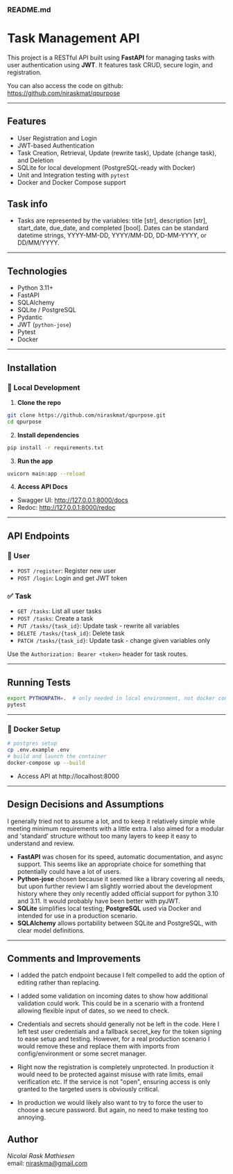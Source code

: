 ### README.md

# Task Management API

This project is a RESTful API built using **FastAPI** for managing tasks with user authentication using **JWT**. 
It features task CRUD, secure login, and registration.


You can also access the code on github: https://github.com/niraskmat/qpurpose

---

## Features

- User Registration and Login
- JWT-based Authentication
- Task Creation, Retrieval, Update (rewrite task), Update (change task), and Deletion
- SQLite for local development (PostgreSQL-ready with Docker)
- Unit and Integration testing with `pytest`
- Docker and Docker Compose support


## Task info

- Tasks are represented by the variables: title [str], description [str], start_date, due_date, and completed [bool].
  Dates can be standard datetime strings, YYYY-MM-DD, YYYY/MM-DD, DD-MM-YYYY, or DD/MM/YYYY.


---

## Technologies

- Python 3.11+
- FastAPI
- SQLAlchemy
- SQLite / PostgreSQL
- Pydantic
- JWT (`python-jose`)
- Pytest
- Docker

---

## Installation

### 🚀 Local Development

1. **Clone the repo**
```bash
git clone https://github.com/niraskmat/qpurpose.git
cd qpurpose
```

2. **Install dependencies**
```bash
pip install -r requirements.txt
```

3. **Run the app**
```bash
uvicorn main:app --reload
```

4. **Access API Docs**
- Swagger UI: http://127.0.0.1:8000/docs
- Redoc: http://127.0.0.1:8000/redoc

---

## API Endpoints

### 🧑 User
- `POST /register`: Register new user
- `POST /login`: Login and get JWT token

### ✅ Task
- `GET /tasks`: List all user tasks
- `POST /tasks`: Create a task
- `PUT /tasks/{task_id}`: Update task - rewrite all variables
- `DELETE /tasks/{task_id}`: Delete task
- `PATCH /tasks/{task_id}`: Update task - change given variables only 

Use the `Authorization: Bearer <token>` header for task routes.

---

## Running Tests

```bash
export PYTHONPATH=.  # only needed in local environment, not docker container 
pytest
```

---

### 🐳 Docker Setup

```bash
# postgres setup
cp .env.example .env
# build and launch the container
docker-compose up --build
```
- Access API at http://localhost:8000

---

## Design Decisions and Assumptions
I generally tried not to assume a lot, and to keep it relatively simple while meeting minimum requirements with a little extra.
I also aimed for a modular and 'standard' structure without too many layers to keep it easy to understand and review.

- **FastAPI** was chosen for its speed, automatic documentation, and async support. 
              This seems like an appropriate choice for something that potentially could have a lot of users. 
- **Python-jose** chosen because it seemed like a library covering all needs, but upon further review I am slightly worried about the development history where they only recently added official support for python 3.10 and 3.11. 
                  It would probably have been better with pyJWT.
- **SQLite** simplifies local testing; **PostgreSQL** used via Docker and intended for use in a production scenario.
- **SQLAlchemy** allows portability between SQLite and PostgreSQL, with clear model definitions. 

---

## Comments and Improvements

- I added the patch endpoint because I felt compelled to add the option of editing rather than replacing.

- I added some validation on incoming dates to show how additional validation could work. 
  This could be in a scenario with a frontend allowing flexible input of dates, so we need to check.

- Credentials and secrets should generally not be left in the code. 
Here I left test user credentials and a fallback secret_key for the token signing to ease setup and testing.
However, for a real production scenario I would remove these and replace them with imports from config/environment or some secret manager. 

- Right now the registration is completely unprotected. In production it would need to be protected against misuse with rate limits, email verification etc.
If the service is not "open", ensuring access is only granted to the targeted users is obviously critical.

- In production we would likely also want to try to force the user to choose a secure password. 
  But again, no need to make testing too annoying.  

## Author

*Nicolai Rask Mathiesen*  
email: niraskma@gmail.com

